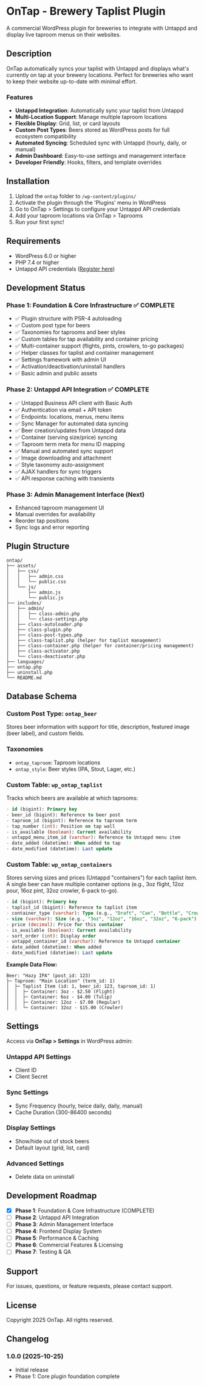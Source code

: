 # OnTap - Brewery Taplist Plugin

A commercial WordPress plugin for breweries to integrate with Untappd and display live taproom menus on their websites.

## Description

OnTap automatically syncs your taplist with Untappd and displays what's currently on tap at your brewery locations. Perfect for breweries who want to keep their website up-to-date with minimal effort.

### Features

- **Untappd Integration**: Automatically sync your taplist from Untappd
- **Multi-Location Support**: Manage multiple taproom locations
- **Flexible Display**: Grid, list, or card layouts
- **Custom Post Types**: Beers stored as WordPress posts for full ecosystem compatibility
- **Automated Syncing**: Scheduled sync with Untappd (hourly, daily, or manual)
- **Admin Dashboard**: Easy-to-use settings and management interface
- **Developer Friendly**: Hooks, filters, and template overrides

## Installation

1. Upload the `ontap` folder to `/wp-content/plugins/`
2. Activate the plugin through the 'Plugins' menu in WordPress
3. Go to OnTap > Settings to configure your Untappd API credentials
4. Add your taproom locations via OnTap > Taprooms
5. Run your first sync!

## Requirements

- WordPress 6.0 or higher
- PHP 7.4 or higher
- Untappd API credentials ([Register here](https://untappd.com/api/register))

## Development Status

### Phase 1: Foundation & Core Infrastructure ✅ COMPLETE

- ✅ Plugin structure with PSR-4 autoloading
- ✅ Custom post type for beers
- ✅ Taxonomies for taprooms and beer styles
- ✅ Custom tables for tap availability and container pricing
- ✅ Multi-container support (flights, pints, crowlers, to-go packages)
- ✅ Helper classes for taplist and container management
- ✅ Settings framework with admin UI
- ✅ Activation/deactivation/uninstall handlers
- ✅ Basic admin and public assets

### Phase 2: Untappd API Integration ✅ COMPLETE

- ✅ Untappd Business API client with Basic Auth
- ✅ Authentication via email + API token
- ✅ Endpoints: locations, menus, menu items
- ✅ Sync Manager for automated data syncing
- ✅ Beer creation/updates from Untappd data
- ✅ Container (serving size/price) syncing
- ✅ Taproom term meta for menu ID mapping
- ✅ Manual and automated sync support
- ✅ Image downloading and attachment
- ✅ Style taxonomy auto-assignment
- ✅ AJAX handlers for sync triggers
- ✅ API response caching with transients

### Phase 3: Admin Management Interface (Next)

- Enhanced taproom management UI
- Manual overrides for availability
- Reorder tap positions
- Sync logs and error reporting

## Plugin Structure

```
ontap/
├── assets/
│   ├── css/
│   │   ├── admin.css
│   │   └── public.css
│   └── js/
│       ├── admin.js
│       └── public.js
├── includes/
│   ├── admin/
│   │   ├── class-admin.php
│   │   └── class-settings.php
│   ├── class-autoloader.php
│   ├── class-plugin.php
│   ├── class-post-types.php
│   ├── class-taplist.php (helper for taplist management)
│   ├── class-container.php (helper for container/pricing management)
│   ├── class-activator.php
│   └── class-deactivator.php
├── languages/
├── ontap.php
├── uninstall.php
└── README.md
```

## Database Schema

### Custom Post Type: `ontap_beer`
Stores beer information with support for title, description, featured image (beer label), and custom fields.

### Taxonomies
- `ontap_taproom`: Taproom locations
- `ontap_style`: Beer styles (IPA, Stout, Lager, etc.)

### Custom Table: `wp_ontap_taplist`
Tracks which beers are available at which taprooms:

```sql
- id (bigint): Primary key
- beer_id (bigint): Reference to beer post
- taproom_id (bigint): Reference to taproom term
- tap_number (int): Position on tap wall
- is_available (boolean): Current availability
- untappd_menu_item_id (varchar): Reference to Untappd menu item
- date_added (datetime): When added to tap
- date_modified (datetime): Last update
```

### Custom Table: `wp_ontap_containers`
Stores serving sizes and prices (Untappd "containers") for each taplist item. A single beer can have multiple container options (e.g., 3oz flight, 12oz pour, 16oz pint, 32oz crowler, 6-pack to-go).

```sql
- id (bigint): Primary key
- taplist_id (bigint): Reference to taplist item
- container_type (varchar): Type (e.g., "Draft", "Can", "Bottle", "Crowler")
- size (varchar): Size (e.g., "3oz", "12oz", "16oz", "32oz", "6-pack")
- price (decimal): Price for this container
- is_available (boolean): Current availability
- sort_order (int): Display order
- untappd_container_id (varchar): Reference to Untappd container
- date_added (datetime): When added
- date_modified (datetime): Last update
```

**Example Data Flow:**
```
Beer: "Hazy IPA" (post_id: 123)
├─ Taproom: "Main Location" (term_id: 1)
│  ├─ Taplist Item (id: 1, beer_id: 123, taproom_id: 1)
│  │  ├─ Container: 3oz - $2.50 (Flight)
│  │  ├─ Container: 6oz - $4.00 (Tulip)
│  │  ├─ Container: 12oz - $7.00 (Regular)
│  │  └─ Container: 32oz - $15.00 (Crowler)
```

## Settings

Access via **OnTap > Settings** in WordPress admin:

### Untappd API Settings
- Client ID
- Client Secret

### Sync Settings
- Sync Frequency (hourly, twice daily, daily, manual)
- Cache Duration (300-86400 seconds)

### Display Settings
- Show/hide out of stock beers
- Default layout (grid, list, card)

### Advanced Settings
- Delete data on uninstall

## Development Roadmap

- [x] **Phase 1**: Foundation & Core Infrastructure (COMPLETE)
- [ ] **Phase 2**: Untappd API Integration
- [ ] **Phase 3**: Admin Management Interface
- [ ] **Phase 4**: Frontend Display System
- [ ] **Phase 5**: Performance & Caching
- [ ] **Phase 6**: Commercial Features & Licensing
- [ ] **Phase 7**: Testing & QA

## Support

For issues, questions, or feature requests, please contact support.

## License

Copyright 2025 OnTap. All rights reserved.

## Changelog

### 1.0.0 (2025-10-25)
- Initial release
- Phase 1: Core plugin foundation complete
